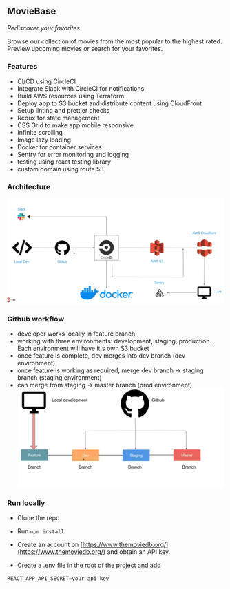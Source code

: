 ## MovieBase

_Rediscover your favorites_

Browse our collection of movies from the most popular to the highest rated. Preview upcoming movies or search for your favorites.

### Features

- CI/CD using CircleCI
- Integrate Slack with CircleCI for notifications
- Build AWS resources using Terraform
- Deploy app to S3 bucket and distribute content using CloudFront
- Setup linting and prettier checks
- Redux for state management
- CSS Grid to make app mobile responsive
- Infinite scrolling
- Image lazy loading
- Docker for container services
- Sentry for error monitoring and logging
- testing using react testing library
- custom domain using route 53

### Architecture

![app architecture](src/img/app-arch.png)

### Github workflow

- developer works locally in feature branch
- working with three environments: development, staging, production. Each environment will have it's own S3 bucket
- once feature is complete, dev merges into dev branch (dev environment)
- once feature is working as required, merge dev branch -> staging branch (staging environment)
- can merge from staging -> master branch (prod environment)
  ![GH flow](src/img/github-flow.png)

### Run locally

- Clone the repo

- Run `npm install`

- Create an account on [https://www.themoviedb.org/](https://www.themoviedb.org/) and obtain an API key.

- Create a .env file in the root of the project and add

```js
REACT_APP_API_SECRET=your api key
```
